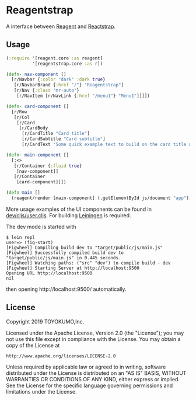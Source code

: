 # Reagentstrap

A interface between [Reagent](https://github.com/reagent-project/reagent) and [Reactstrap](https://github.com/reactstrap/reactstrap).

## Usage

```clojure
(:require '[reagent.core :as reagent]
          '[reagentstrap.core :as r])

(defn- nav-component []
  [r/Navbar {:color "dark" :dark true}
   [r/NavbarBrand {:href "/"} "Reagentstrap"]
   [r/Nav {:class "mr-auto"}
    [r/NavItem [r/NavLink {:href "/menu1"} "Menu1"]]]])

(defn- card-component []
  [r/Row
   [r/Col
    [r/Card
     [r/CardBody
      [r/CardTitle "Card title"]
      [r/CardSubtitle "Card subtitle"]
      [r/CardText "Some quick example text to build on the card title and make up the bulk of the card's content."]]]]])

(defn- main-component []
  [:<>
   [r/Container {:fluid true}
    [nav-component]]
   [r/Container
    [card-component]]])

(defn main []
  (reagent/render [main-component] (.getElementById js/document "app")))
```

More usage examples of the UI components can be found in [dev/cljs/user.cljs](dev/cljs/user.cljs).
For building [Leiningen](https://leiningen.org) is required.

The dev mode is started with

```shell script
$ lein repl
user=> (fig-start)
[Figwheel] Compiling build dev to "target/public/js/main.js"
[Figwheel] Successfully compiled build dev to "target/public/js/main.js" in 0.445 seconds.
[Figwheel] Watching paths: ("src" "dev") to compile build - dev
[Figwheel] Starting Server at http://localhost:9500
Opening URL http://localhost:9500
nil
```

then opening http://localhost:9500/ automatically.

## License

Copyright 2019 TOYOKUMO,Inc.

Licensed under the Apache License, Version 2.0 (the "License");
you may not use this file except in compliance with the License.
You may obtain a copy of the License at

    http://www.apache.org/licenses/LICENSE-2.0

Unless required by applicable law or agreed to in writing, software
distributed under the License is distributed on an "AS IS" BASIS,
WITHOUT WARRANTIES OR CONDITIONS OF ANY KIND, either express or implied.
See the License for the specific language governing permissions and
limitations under the License.
